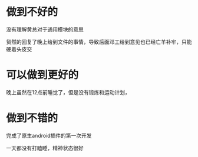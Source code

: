 # 做到不好的

没有理解黄总对于通用模块的意思

贸然的回复了晚上给到文件的事情，导致后面邓工给到意见也已经亡羊补牢，只能硬着头皮交

# 可以做到更好的

晚上虽然在12点前睡觉了，但是没有锻炼和运动计划，

# 做到不错的

完成了原生android插件的第一次开发

一天都没有打瞌睡，精神状态很好
